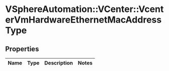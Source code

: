 # VSphereAutomation::VCenter::VcenterVmHardwareEthernetMacAddressType

## Properties
Name | Type | Description | Notes
------------ | ------------- | ------------- | -------------


